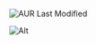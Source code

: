 ![AUR Last Modified](https://img.shields.io/aur/last-modified/learningNotes)

![Alt](https://repobeats.axiom.co/api/embed/595f9849e48bbe3d474acbf95db4dbb98826d58a.svg "Repobeats analytics image")
